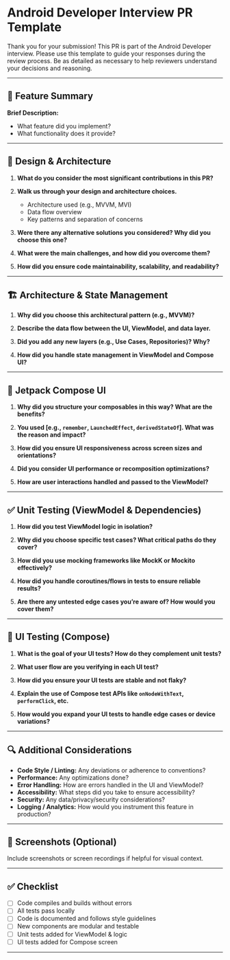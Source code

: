 # Android Developer Interview PR Template

Thank you for your submission! This PR is part of the Android Developer interview. Please use this template to guide your responses during the review process. Be as detailed as necessary to help reviewers understand your decisions and reasoning.

---

## 🚀 Feature Summary

**Brief Description:**
- What feature did you implement?
- What functionality does it provide?

---

## 🧠 Design & Architecture

1. **What do you consider the most significant contributions in this PR?**

2. **Walk us through your design and architecture choices.**
    - Architecture used (e.g., MVVM, MVI)
    - Data flow overview
    - Key patterns and separation of concerns

3. **Were there any alternative solutions you considered? Why did you choose this one?**

4. **What were the main challenges, and how did you overcome them?**

5. **How did you ensure code maintainability, scalability, and readability?**

---

## 🏗 Architecture & State Management

1. **Why did you choose this architectural pattern (e.g., MVVM)?**

2. **Describe the data flow between the UI, ViewModel, and data layer.**

3. **Did you add any new layers (e.g., Use Cases, Repositories)? Why?**

4. **How did you handle state management in ViewModel and Compose UI?**

---

## 🎨 Jetpack Compose UI

1. **Why did you structure your composables in this way? What are the benefits?**

2. **You used [e.g., `remember`, `LaunchedEffect`, `derivedStateOf`]. What was the reason and impact?**

3. **How did you ensure UI responsiveness across screen sizes and orientations?**

4. **Did you consider UI performance or recomposition optimizations?**

5. **How are user interactions handled and passed to the ViewModel?**

---

## ✅ Unit Testing (ViewModel & Dependencies)

1. **How did you test ViewModel logic in isolation?**

2. **Why did you choose specific test cases? What critical paths do they cover?**

3. **How did you use mocking frameworks like MockK or Mockito effectively?**

4. **How did you handle coroutines/flows in tests to ensure reliable results?**

5. **Are there any untested edge cases you’re aware of? How would you cover them?**

---

## 🧪 UI Testing (Compose)

1. **What is the goal of your UI tests? How do they complement unit tests?**

2. **What user flow are you verifying in each UI test?**

3. **How did you ensure your UI tests are stable and not flaky?**

4. **Explain the use of Compose test APIs like `onNodeWithText`, `performClick`, etc.**

5. **How would you expand your UI tests to handle edge cases or device variations?**

---

## 🔍 Additional Considerations

- **Code Style / Linting:** Any deviations or adherence to conventions?
- **Performance:** Any optimizations done?
- **Error Handling:** How are errors handled in the UI and ViewModel?
- **Accessibility:** What steps did you take to ensure accessibility?
- **Security:** Any data/privacy/security considerations?
- **Logging / Analytics:** How would you instrument this feature in production?

---

## 📸 Screenshots (Optional)

Include screenshots or screen recordings if helpful for visual context.

---

## ✅ Checklist

- [ ] Code compiles and builds without errors
- [ ] All tests pass locally
- [ ] Code is documented and follows style guidelines
- [ ] New components are modular and testable
- [ ] Unit tests added for ViewModel & logic
- [ ] UI tests added for Compose screen

---